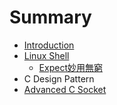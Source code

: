 # Summary

* [Introduction](README.md)
* [Linux Shell](linux_shell.md)
   * [Expect妙用無窮](expectmiao_yong_wu_qiong.md)
* C Design Pattern 
* [Advanced C Socket](advanced_c_socket.md)

